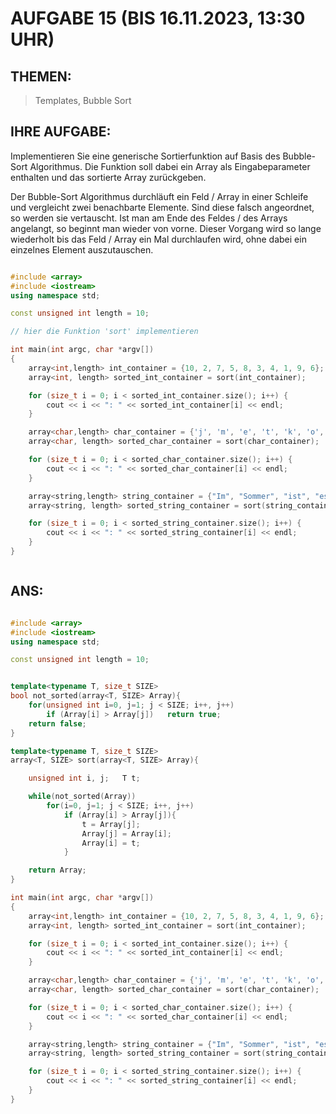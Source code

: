 # AUFGABE 15 (BIS 16.11.2023, 13:30 UHR)

## THEMEN:

> Templates, Bubble Sort

## IHRE AUFGABE:

Implementieren Sie eine generische Sortierfunktion auf Basis des Bubble-Sort Algorithmus. Die Funktion soll dabei ein Array als Eingabeparameter enthalten und das sortierte Array zurückgeben.

Der Bubble-Sort Algorithmus durchläuft ein Feld / Array in einer Schleife und vergleicht zwei benachbarte Elemente. Sind diese falsch angeordnet, so werden sie vertauscht. Ist man am Ende des Feldes / des Arrays angelangt, so beginnt man wieder von vorne. Dieser Vorgang wird so lange wiederholt bis das Feld / Array ein Mal durchlaufen wird, ohne dabei ein einzelnes Element auszutauschen.

```cpp

#include <array>
#include <iostream>
using namespace std;

const unsigned int length = 10;

// hier die Funktion 'sort' implementieren

int main(int argc, char *argv[])
{
    array<int,length> int_container = {10, 2, 7, 5, 8, 3, 4, 1, 9, 6};
    array<int, length> sorted_int_container = sort(int_container);

    for (size_t i = 0; i < sorted_int_container.size(); i++) {
        cout << i << ": " << sorted_int_container[i] << endl;
    }

    array<char,length> char_container = {'j', 'm', 'e', 't', 'k', 'o', 'p', 's', 'a', 'f'};
    array<char, length> sorted_char_container = sort(char_container);

    for (size_t i = 0; i < sorted_char_container.size(); i++) {
        cout << i << ": " << sorted_char_container[i] << endl;
    }

    array<string,length> string_container = {"Im", "Sommer", "ist", "es", "meistens", "heiß", "und", "es", "regnet", "wenig."};
    array<string, length> sorted_string_container = sort(string_container);

    for (size_t i = 0; i < sorted_string_container.size(); i++) {
        cout << i << ": " << sorted_string_container[i] << endl;
    }
}



```

## ANS:

```cpp

#include <array>
#include <iostream>
using namespace std;

const unsigned int length = 10;


template<typename T, size_t SIZE>
bool not_sorted(array<T, SIZE> Array){
	for(unsigned int i=0, j=1; j < SIZE; i++, j++)
		if (Array[i] > Array[j])   return true;
	return false;
}

template<typename T, size_t SIZE>
array<T, SIZE> sort(array<T, SIZE> Array){

	unsigned int i, j;   T t;

	while(not_sorted(Array))
		for(i=0, j=1; j < SIZE; i++, j++)
			if (Array[i] > Array[j]){
				t = Array[j];
				Array[j] = Array[i];
				Array[i] = t;
			}

	return Array;
}

int main(int argc, char *argv[])
{
	array<int,length> int_container = {10, 2, 7, 5, 8, 3, 4, 1, 9, 6};
	array<int, length> sorted_int_container = sort(int_container);

	for (size_t i = 0; i < sorted_int_container.size(); i++) {
		cout << i << ": " << sorted_int_container[i] << endl;
	}

	array<char,length> char_container = {'j', 'm', 'e', 't', 'k', 'o', 'p', 's', 'a', 'f'};
	array<char, length> sorted_char_container = sort(char_container);

	for (size_t i = 0; i < sorted_char_container.size(); i++) {
		cout << i << ": " << sorted_char_container[i] << endl;
	}

	array<string,length> string_container = {"Im", "Sommer", "ist", "es", "meistens", "heiß", "und", "es", "regnet", "wenig."};
	array<string, length> sorted_string_container = sort(string_container);

	for (size_t i = 0; i < sorted_string_container.size(); i++) {
		cout << i << ": " << sorted_string_container[i] << endl;
	}
}



```

